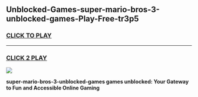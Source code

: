 
## Unblocked-Games-super-mario-bros-3-unblocked-games-Play-Free-tr3p5
<h3>
<a href="https://premium76.site?title=super-mario-bros-3-unblocked-games&ref=22A">CLICK TO PLAY</a></h3>
<hr>

<h3>
<a href="https://premium76.site?title=super-mario-bros-3-unblocked-games&ref=22A">CLICK 2 PLAY</a>
  
</h3>

<a href="https://premium76.site?title=super-mario-bros-3-unblocked-games&ref=22A"><img src="https://clearcache.store/games.png"></a>


**super-mario-bros-3-unblocked-games games unblocked: Your Gateway to Fun and Accessible Online Gaming**
